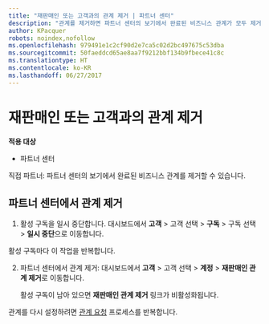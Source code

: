 ```yaml
---
title: "재판매인 또는 고객과의 관계 제거 | 파트너 센터"
description: "관계를 제거하면 파트너 센터의 보기에서 완료된 비즈니스 관계가 모두 제거됩니다."
author: KPacquer
robots: noindex,nofollow
ms.openlocfilehash: 979491e1c2cf90d2e7ca5c02d2bc497675c53dba
ms.sourcegitcommit: 50faeddcd65ae8aa7f9212bbf134b9fbece41c8c
ms.translationtype: HT
ms.contentlocale: ko-KR
ms.lasthandoff: 06/27/2017
---
```

# <a name="remove-a-relationship-with-a-reseller-or-a-customer"></a>재판매인 또는 고객과의 관계 제거

**적용 대상**

-   파트너 센터

직접 파트너: 파트너 센터의 보기에서 완료된 비즈니스 관계를 제거할 수 있습니다.

## <a name="remove-a-relationship-in-partner-center"></a>파트너 센터에서 관계 제거

1.  활성 구독을 일시 중단합니다. 대시보드에서 **고객** > 고객 선택 > **구독** > 구독 선택 > **일시 중단**으로 이동합니다. 

   활성 구독마다 이 작업을 반복합니다.

2.  파트너 센터에서 관계 제거: 대시보드에서 **고객** > 고객 선택 > **계정** > **재판매인 관계 제거**로 이동합니다.

    활성 구독이 남아 있으면 **재판매인 관계 제거** 링크가 비활성화됩니다. 

관계를 다시 설정하려면 [관계 요청](request-a-relationship-with-a-customer.md) 프로세스를 반복합니다.
